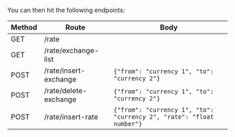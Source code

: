 
You can then hit the following endpoints:

| Method | Route      				| Body                                         						   |
| ------ | ------------------------ | -------------------------------------------------------------------- |
| GET    | /rate      				|                                              						   |
| GET    | /rate/exchange-list  	|                                              						   |
| POST   | /rate/insert-exchange    | `{"from": "currency 1", "to": "currency 2"}` 						   | 
| POST   | /rate/delete-exchange    | `{"from": "currency 1", "to": "currency 2"}` 						   | 
| POST   | /rate/insert-rate        | `{"from": "currency 1", "to": "currency 2", "rate": "float number"}` | 
